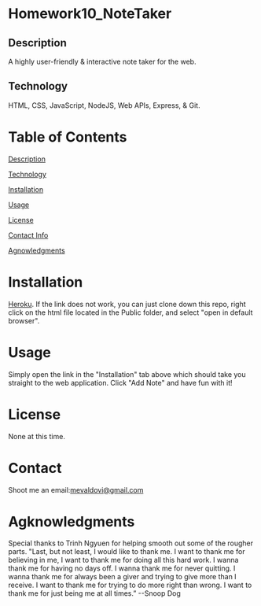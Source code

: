 
# Homework10_NoteTaker

## Description
A highly user-friendly & interactive note taker for the web.

## Technology 
HTML, CSS, JavaScript, NodeJS, Web APIs, Express, & Git.

# Table of Contents
[Description](https://github.com/mevaldovi/Homework10_NoteTaker#Description)

[Technology](https://github.com/mevaldovi/Homework10_NoteTaker#Technology)

[Installation](https://github.com/mevaldovi/Homework10_NoteTaker#Installation)


[Usage](https://github.com/mevaldovi/Homework10_NoteTakerMYSQL#Usage)


[License](https://github.com/mevaldovi/Homework10_NoteTakerMYSQL#License)


[Contact Info](https://github.com/mevaldovi/Homework10_NoteTakerMYSQL#Contact)


[Agnowledgments](https://github.com/mevaldovi/Homework10_NoteTaker#Agknowledgments)

# Installation
[Heroku](https://notetaker-halfdone.herokuapp.com/notes). 
If the link does not work, you can just clone down this repo, right click on the html file located in the Public folder, and select "open in default browser". 
# Usage
Simply open the link in the "Installation" tab above which should take you straight to the web application. Click "Add Note" and have fun with it!
# License
None at this time.
# Contact
Shoot me an email:[mevaldovi@gmail.com](mailto:mevaldovi@gmail.com)
# Agknowledgments
Special thanks to Trinh Ngyuen for helping smooth out some of the rougher parts.
"Last, but not least, I would like to thank me. I want to thank me for believing in me, I want to thank me for doing all this hard work. I wanna thank me for having no days off. I wanna thank me for never quitting. I wanna thank me for always been a giver and trying to give more than I receive. I want to thank me for trying to do more right than wrong. I want to thank me for just being me at all times.” --Snoop Dog




